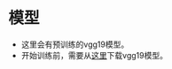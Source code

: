 # 模型

- 这里会有预训练的vgg19模型。
- 开始训练前，需要从[这里](http://www.vlfeat.org/matconvnet/models/beta16/imagenet-vgg-verydeep-19.mat)下载vgg19模型。